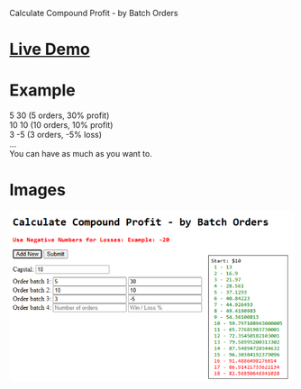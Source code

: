 Calculate Compound Profit - by Batch Orders    

# [Live Demo](https://ixjb94.github.io/compound/)

# Example
5 30 (5 orders, 30% profit)    
10 10 (10 orders, 10% profit)   
3 -5 (3 orders, -5% loss)   
...    
You can have as much as you want to.

# Images
![Compound Results](https://raw.githubusercontent.com/ixjb94/compound/refs/heads/main/images/2.png "Compound Results")